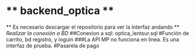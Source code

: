 # ** backend_optica ** 
** Es necesario descargar el repositorio para ver la interfaz andando **
*Realizar la conexión a BD*
##Conexion a sql: optica_lentsur.sql
#Función de carrito, bd registro, y loguin
###La API MP no funciona en linea. Es una interfaz de prueba.
#Pasarela de pago
